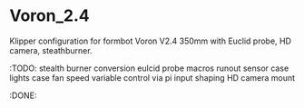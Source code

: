 # Voron_2.4
Klipper configuration for formbot Voron V2.4 350mm with Euclid probe, HD camera, steathburner.


:TODO:
stealth burner conversion
eulcid probe macros
runout sensor
case lights
case fan speed variable control via pi
input shaping
HD camera mount

:DONE: